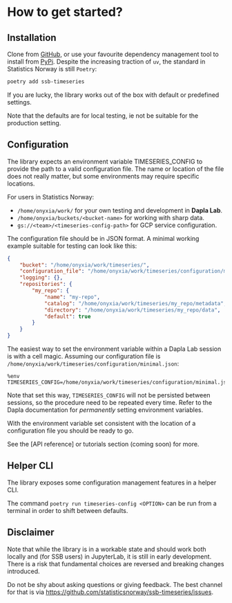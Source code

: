 # How to get started?

## Installation

Clone from [GitHub](https://github.com/statisticsnorway/ssb-timeseries/),
or use your favourite dependency management tool to install from [PyPi](https://pypi.org/project/ssb-timeseries/).
Despite the increasing traction of `uv`, the standard in Statistics Norway is still `Poetry`:

```bash
poetry add ssb-timeseries
```


If you are lucky, the library works out of the box with default or predefined settings.

Note that the defaults are for local testing, ie not be suitable for the production setting.

## Configuration

The library expects an environment variable TIMESERIES_CONFIG to provide the path to a valid configuration file. The name or location of the file does not really matter, but some environments may require specific locations.

For users in Statistics Norway:

- `/home/onyxia/work/` for your own testing and development in **Dapla Lab**.
- `/home/onyxia/buckets/<bucket-name>` for working with sharp data.
- `gs://<team>/<timeseries-config-path>` for GCP service configuration.

The configuration file should be in JSON format.
A minimal working example suitable for testing can look like this:

```json
{
    "bucket": "/home/onyxia/work/timeseries/",
    "configuration_file": "/home/onyxia/work/timeseries/configuration/minimal.json",
    "logging": {},
    "repositories": {
        "my_repo": {
            "name": "my-repo",
            "catalog": "/home/onyxia/work/timeseries/my_repo/metadata",
            "directory": "/home/onyxia/work/timeseries/my_repo/data",
            "default": true
        }
    }
}
```

The easiest way to set the environment variable within a Dapla Lab session is with a cell magic. Assuming our configuration file is `/home/onyxia/work/timeseries/configuration/minimal.json`:

```
%env TIMESERIES_CONFIG=/home/onyxia/work/timeseries/configuration/minimal.json
```

Note that set this way, `TIMESERIES_CONFIG` will not be persisted between sessions, so the procedure need to be repeated every time.
Refer to the Dapla documentation for *permanently* setting environment variables.

With the environment variable set consistent with the location of a configuration file you should be ready to go.

See the [API reference] or tutorials section (coming soon) for more.

## Helper CLI

The library exposes some configuration management features in a helper CLI.


The command `poetry run timeseries-config <OPTION>` can be run from a terminal in order to shift between defaults.



## Disclaimer

Note that while the library is in a workable state and should work both locally and (for SSB users) in JupyterLab, it is still in early development. There is a risk that fundamental choices are reversed and breaking changes introduced.

Do not be shy about asking questions or giving feedback. The best channel for that is via https://github.com/statisticsnorway/ssb-timeseries/issues.
